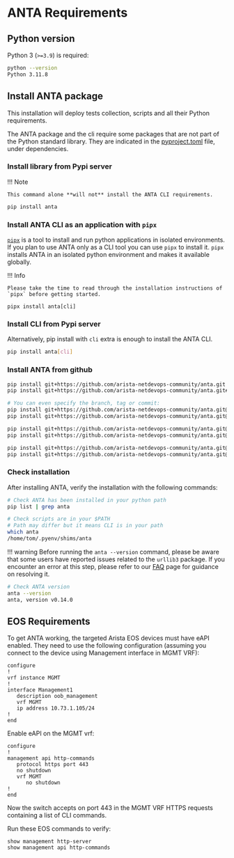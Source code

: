 <!--
  ~ Copyright (c) 2023-2024 Arista Networks, Inc.
  ~ Use of this source code is governed by the Apache License 2.0
  ~ that can be found in the LICENSE file.
  -->

# ANTA Requirements

## Python version

Python 3 (`>=3.9`) is required:

```bash
python --version
Python 3.11.8
```

## Install ANTA package

This installation will deploy tests collection, scripts and all their Python requirements.

The ANTA package and the cli require some packages that are not part of the Python standard library. They are indicated in the [pyproject.toml](https://github.com/arista-netdevops-community/anta/blob/main/pyproject.toml) file, under dependencies.


### Install library from Pypi server

!!! Note

    This command alone **will not** install the ANTA CLI requirements.

```bash
pip install anta
```

### Install ANTA CLI as an application with `pipx`

[`pipx`](https://pipx.pypa.io/stable/) is a tool to install and run python applications in isolated environments. If you plan to use ANTA only as a CLI tool you can use `pipx` to install it. `pipx` installs ANTA in an isolated python environment and makes it available globally.

!!! Info

    Please take the time to read through the installation instructions of `pipx` before getting started.

```
pipx install anta[cli]
```

### Install CLI from Pypi server

Alternatively, pip install with `cli` extra is enough to install the ANTA CLI.

```bash
pip install anta[cli]
```

### Install ANTA from github


```bash
pip install git+https://github.com/arista-netdevops-community/anta.git
pip install git+https://github.com/arista-netdevops-community/anta.git#egg=anta[cli]

# You can even specify the branch, tag or commit:
pip install git+https://github.com/arista-netdevops-community/anta.git@<cool-feature-branch>
pip install git+https://github.com/arista-netdevops-community/anta.git@<cool-feature-branch>#egg=anta[cli]

pip install git+https://github.com/arista-netdevops-community/anta.git@<cool-tag>
pip install git+https://github.com/arista-netdevops-community/anta.git@<cool-tag>#egg=anta[cli]

pip install git+https://github.com/arista-netdevops-community/anta.git@<more-or-less-cool-hash>
pip install git+https://github.com/arista-netdevops-community/anta.git@<more-or-less-cool-hash>#egg=anta[cli]
```

### Check installation

After installing ANTA, verify the installation with the following commands:

```bash
# Check ANTA has been installed in your python path
pip list | grep anta

# Check scripts are in your $PATH
# Path may differ but it means CLI is in your path
which anta
/home/tom/.pyenv/shims/anta
```

!!! warning
    Before running the `anta --version` command, please be aware that some users have reported issues related to the `urllib3` package. If you encounter an error at this step, please refer to our [FAQ](faq.md) page for guidance on resolving it.

```bash
# Check ANTA version
anta --version
anta, version v0.14.0
```

## EOS Requirements

To get ANTA working, the targeted Arista EOS devices must have eAPI enabled. They need to use the following configuration (assuming you connect to the device using Management interface in MGMT VRF):

```eos
configure
!
vrf instance MGMT
!
interface Management1
   description oob_management
   vrf MGMT
   ip address 10.73.1.105/24
!
end
```

Enable eAPI on the MGMT vrf:

```eos
configure
!
management api http-commands
   protocol https port 443
   no shutdown
   vrf MGMT
      no shutdown
!
end
```

Now the switch accepts on port 443 in the MGMT VRF HTTPS requests containing a list of CLI commands.

Run these EOS commands to verify:

```eos
show management http-server
show management api http-commands
```

